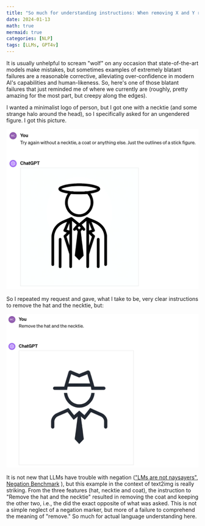 ```yaml
---
title: "So much for understanding instructions: When removing X and Y removes everything but X and Y"
date: 2024-01-13
math: true
mermaid: true
categories: [NLP]
tags: [LLMs, GPT4v]
---
```


It is usually unhelpful to scream "wolf" on any occasion that state-of-the-art models make mistakes, but sometimes examples of extremely blatant failures are a reasonable corrective, alleviating over-confidence in modern AI's capabilities and human-likeness.
So, here's one of those blatant failures that just reminded me of where we currently are (roughly, pretty amazing for the most part, but creepy along the edges).

I wanted a minimalist logo of person, but I got one with a necktie (and some strange halo around the head), so I specifically asked for an ungendered figure.
I got this picture.

![img](/mfpics/2024-01-13-initial-picture.png)

So I repeated my request and gave, what I take to be, very clear instructions to remove the hat and the necktie, but:

![img](/mfpics/2024-01-13-updated-picture.png)

It is not new that LLMs have trouble with negation (["LMs are not naysayers"](https://ar5iv.labs.arxiv.org/html/2306.08189), [Negation Benchmark](https://aclanthology.org/2023.emnlp-main.531/) ), but this example in the context of text2img is really striking.
From the three features (hat, necktie and coat), the instruction to "Remove the hat and the necktie" resulted in removing the coat and keeping the other two, i.e., the did the exact opposite of what was asked.
This is not a simple neglect of a negation marker, but more of a failure to comprehend the meaning of "remove."
So much for actual language understanding here.

